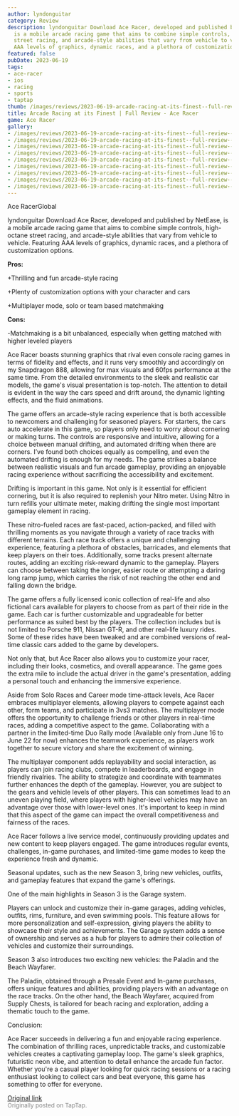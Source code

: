 ```yaml
---
author: lyndonguitar
category: Review
description: lyndonguitar Download Ace Racer, developed and published by NetEase,
  is a mobile arcade racing game that aims to combine simple controls, high-octane
  street racing, and arcade-style abilities that vary from vehicle to vehicle. Featuring
  AAA levels of graphics, dynamic races, and a plethora of customization options.
featured: false
pubDate: 2023-06-19
tags:
- ace-racer
- ios
- racing
- sports
- taptap
thumb: /images/reviews/2023-06-19-arcade-racing-at-its-finest--full-review---ace-racer-0.avif
title: Arcade Racing at its Finest | Full Review - Ace Racer
game: Ace Racer
gallery:
- /images/reviews/2023-06-19-arcade-racing-at-its-finest--full-review---ace-racer-0.avif
- /images/reviews/2023-06-19-arcade-racing-at-its-finest--full-review---ace-racer-1.avif
- /images/reviews/2023-06-19-arcade-racing-at-its-finest--full-review---ace-racer-2.avif
- /images/reviews/2023-06-19-arcade-racing-at-its-finest--full-review---ace-racer-3.avif
- /images/reviews/2023-06-19-arcade-racing-at-its-finest--full-review---ace-racer-4.avif
- /images/reviews/2023-06-19-arcade-racing-at-its-finest--full-review---ace-racer-5.avif
- /images/reviews/2023-06-19-arcade-racing-at-its-finest--full-review---ace-racer-6.avif
- /images/reviews/2023-06-19-arcade-racing-at-its-finest--full-review---ace-racer-7.avif
- /images/reviews/2023-06-19-arcade-racing-at-its-finest--full-review---ace-racer-8.avif
---
```

Ace RacerGlobal

lyndonguitar
Download
Ace Racer, developed and published by NetEase, is a mobile arcade racing game that aims to combine simple controls, high-octane street racing, and arcade-style abilities that vary from vehicle to vehicle. Featuring AAA levels of graphics, dynamic races, and a plethora of customization options.


**Pros:**


+Thrilling and fun arcade-style racing

+Plenty of customization options with your character and cars

+Multiplayer mode, solo or team based matchmaking


**Cons:**


-Matchmaking is a bit unbalanced, especially when getting matched with higher leveled players

Ace Racer boasts stunning graphics that rival even console racing games in terms of fidelity and effects, and it runs very smoothly and accordingly on my Snapdragon 888, allowing for max visuals and 60fps performance at the same time. From the detailed environments to the sleek and realistic car models, the game's visual presentation is top-notch. The attention to detail is evident in the way the cars speed and drift around, the dynamic lighting effects, and the fluid animations.

The game offers an arcade-style racing experience that is both accessible to newcomers and challenging for seasoned players. For starters, the cars auto accelerate in this game, so players only need to worry about cornering or making turns. The controls are responsive and intuitive, allowing for a choice between manual drifting, and automated drifting when there are corners. I’ve found both choices equally as compelling, and even the automated drifting is enough for my needs. The game strikes a balance between realistic visuals and fun arcade gameplay, providing an enjoyable racing experience without sacrificing the accessibility and excitement.

Drifting is important in this game. Not only is it essential for efficient cornering, but it is also required to replenish your Nitro meter. Using Nitro in turn refills your ultimate meter, making drifting the single most important gameplay element in racing.

These nitro-fueled races are fast-paced, action-packed, and filled with thrilling moments as you navigate through a variety of race tracks with different terrains. Each race track offers a unique and challenging experience, featuring a plethora of obstacles, barricades, and elements that keep players on their toes. Additionally, some tracks present alternate routes, adding an exciting risk-reward dynamic to the gameplay. Players can choose between taking the longer, easier route or attempting a daring long ramp jump, which carries the risk of not reaching the other end and falling down the bridge.

The game offers a fully licensed iconic collection of real-life and also fictional cars available for players to choose from as part of their ride in the game. Each car is further customizable and upgradeable for better performance as suited best by the players. The collection includes but is not limited to Porsche 911, Nissan GT-R, and other real-life luxury rides. Some of these rides have been tweaked and are combined versions of real-time classic cars added to the game by developers.

Not only that, but Ace Racer also allows you to customize your racer, including their looks, cosmetics, and overall appearance. The game goes the extra mile to include the actual driver in the game's presentation, adding a personal touch and enhancing the immersive experience.

Aside from Solo Races and Career mode time-attack levels, Ace Racer embraces multiplayer elements, allowing players to compete against each other, form teams, and participate in 3vs3 matches. The multiplayer mode offers the opportunity to challenge friends or other players in real-time races, adding a competitive aspect to the game. Collaborating with a partner in the limited-time Duo Rally mode (Available only from June 16 to June 22 for now) enhances the teamwork experience, as players work together to secure victory and share the excitement of winning.

The multiplayer component adds replayability and social interaction, as players can join racing clubs, compete in leaderboards, and engage in friendly rivalries. The ability to strategize and coordinate with teammates further enhances the depth of the gameplay. However, you are subject to the gears and vehicle levels of other players. This can sometimes lead to an uneven playing field, where players with higher-level vehicles may have an advantage over those with lower-level ones. It's important to keep in mind that this aspect of the game can impact the overall competitiveness and fairness of the races.

Ace Racer follows a live service model, continuously providing updates and new content to keep players engaged. The game introduces regular events, challenges, in-game purchases, and limited-time game modes to keep the experience fresh and dynamic.

Seasonal updates, such as the new Season 3, bring new vehicles, outfits, and gameplay features that expand the game's offerings.

One of the main highlights in Season 3 is the Garage system.

Players can unlock and customize their in-game garages, adding vehicles, outfits, rims, furniture, and even swimming pools. This feature allows for more personalization and self-expression, giving players the ability to showcase their style and achievements. The Garage system adds a sense of ownership and serves as a hub for players to admire their collection of vehicles and customize their surroundings.

Season 3 also introduces two exciting new vehicles: the Paladin and the Beach Wayfarer.

The Paladin, obtained through a Presale Event and In-game purchases, offers unique features and abilities, providing players with an advantage on the race tracks. On the other hand, the Beach Wayfarer, acquired from Supply Chests, is tailored for beach racing and exploration, adding a thematic touch to the game.

Conclusion:

Ace Racer succeeds in delivering a fun and enjoyable racing experience. The combination of thrilling races, unpredictable tracks, and customizable vehicles creates a captivating gameplay loop. The game's sleek graphics, futuristic neon vibe, and attention to detail enhance the arcade fun factor. Whether you're a casual player looking for quick racing sessions or a racing enthusiast looking to collect cars and beat everyone, this game has something to offer for everyone.

[Original link](https://www.taptap.io/post/5848140)<br><span style="font-size: 0.95em; color: #888;">Originally posted on TapTap.</span>